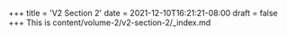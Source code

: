+++
title = 'V2 Section 2'
date = 2021-12-10T16:21:21-08:00
draft = false
+++
This is content/volume-2/v2-section-2/_index.md
